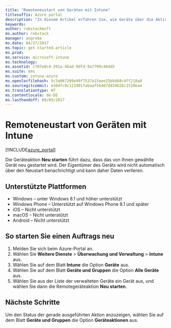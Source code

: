 ```yaml
---
title: "Remoteneustart von Geräten mit Intune"
titlesuffix: Azure portal
description: "In diesem Artikel erfahren Sie, wie Geräte über die Aktion zum Neustarten des Geräts remote neu gestartet werden."
keywords: 
author: robstackmsft
ms.author: robstack
manager: angrobe
ms.date: 04/27/2017
ms.topic: get-started-article
ms.prod: 
ms.service: microsoft-intune
ms.technology: 
ms.assetid: c707e0c4-391a-4bad-9dfd-9a7799c48dd5
ms.suite: ems
ms.custom: intune-azure
ms.openlocfilehash: 5c3a067209e99f7537a15aee25b8d68c4ff218a0
ms.sourcegitcommit: e10dfc9c123401fabaaf5b487d459826c1510eae
ms.translationtype: HT
ms.contentlocale: de-DE
ms.lasthandoff: 09/09/2017
---
```

# <a name="remotely-restart-devices-with-intune"></a>Remoteneustart von Geräten mit Intune


[!INCLUDE[azure_portal](./includes/azure_portal.md)]

Die Geräteaktion **Neu starten** führt dazu, dass das von Ihnen gewählte Gerät neu gestartet wird. Der Eigentümer des Geräts wird nicht automatisch über den Neustart benachrichtigt und kann daher Daten verlieren.

## <a name="supported-platforms"></a>Unterstützte Plattformen

- Windows – unter Windows 8.1 und höher unterstützt
- Windows Phone – Unterstützt auf Windows Phone 8.1 und später
- iOS – Nicht unterstützt
- macOS – Nicht unterstützt
- Android – Nicht unterstützt

## <a name="how-to-restart-a-device"></a>So starten Sie einen Auftrags neu

1. Melden Sie sich beim Azure-Portal an.
2. Wählen Sie **Weitere Dienste** > **Überwachung und Verwaltung** > **Intune** aus.
3. Wählen Sie auf dem Blatt **Intune** die Option **Geräte** aus.
4. Wählen Sie auf dem Blatt **Geräte und Gruppen** die Option **Alle Geräte** aus.
5. Wählen Sie aus der Liste der verwalteten Geräte ein Gerät aus, und wählen Sie dann die Remotegeräteaktion **Neu starten**.

## <a name="next-steps"></a>Nächste Schritte

Um den Status der gerade ausgeführten Aktion anzuzeigen, wählen Sie auf dem Blatt **Geräte und Gruppen** die Option **Geräteaktionen** aus.
